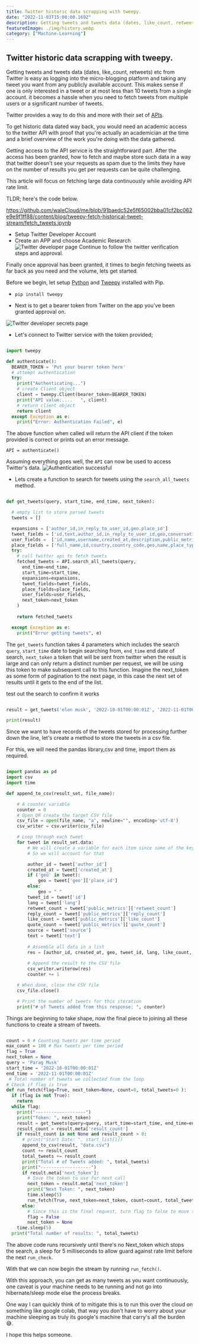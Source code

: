 ```yaml
---
title: Twitter historic data scrapping with tweepy.
date: "2022-11-03T15:00:00.169Z"
description: Getting tweets and tweets data (dates, like_count, retweets) etc from Twitter is easy as logging into the micro-blogging platform and taking any tweet you want from any publicly available account. This makes sense if one is only interested in a tweet or at most less than 10 tweets from a single account. it becomes a hassle when you need to fetch tweets from multiple users or a significant number of tweets.
featuredImage: ./img/history.webp
category: ["Machine-Learning"]
---
```


## Twitter historic data scrapping with tweepy.

Getting tweets and tweets data (dates, like_count, retweets) etc from Twitter is easy as logging into the micro-blogging platform and taking any tweet you want from any publicly available account. This makes sense if one is only interested in a tweet or at most less than 10 tweets from a single account. it becomes a hassle when you need to fetch tweets from multiple users or a significant number of tweets.

Twitter provides a way to do this and more with their set of [APIs](https://developer.twitter.com/en/docs/twitter-api).

To get historic data dated way back, you would need an academic access to the twitter API with proof that you're actually an academician at the time and a brief overview of the work you're doing with the data gathered.

Getting access to the API service is the straightforward part. After the access has been granted, how to fetch and maybe store such data in a way that twitter doesn't see your requests as spam due to the limits they have on the number of results you get per requests can be quite challenging.

This article will focus on fetching large data continuously while avoiding API rate limit.

TLDR;
here's the code below.

https://github.com/waleCloud/me/blob/91baedc52e5f65002bba01cf2bc062e9e9f1ff88/content/blog/tweepy-fetch-historical-tweet-stream/fetch_tweets.ipynb

- Setup Twitter Developer Account
- Create an APP and choose Academic Research
![Twitter developer page](https://dev-to-uploads.s3.amazonaws.com/uploads/articles/d0uuswesufogtx4sse3p.png)
Continue to follow the twitter verification steps and approval.

Finally once approval has been granted, it times to begin fetching tweets as far back as you need and the volume, lets get started.

Before we begin, let setup [Python](https://www.python.org/downloads/) and [Tweepy](https://docs.tweepy.org/en/stable/install.html) installed with Pip.

- `pip install tweepy`

- Next is to get a bearer token from Twitter on the app you've been granted approval on.

![Twitter developer secrets page](https://dev-to-uploads.s3.amazonaws.com/uploads/articles/fl0m2b7umqhta0okb0sf.png)

- Let's connect to Twitter service with the token provided;

```python

import tweepy

def authenticate():
  BEARER_TOKEN = 'Put your bearer token here'
  # attempt authentication
  try:
    print("Authenticating...")
    # create Client object
    client = tweepy.Client(bearer_token=BEARER_TOKEN)
    print("API value:....   ", client)
    # return client object
    return client
  except Exception as e:
    print("Error: Authentication Failed", e)
```

The above function when called will return the API client if the token provided is correct or prints out an error message.

`API = authenticate()`

Assuming everything goes well, the `API` can now be used to access Twitter's data.
![Authentication successful](https://dev-to-uploads.s3.amazonaws.com/uploads/articles/7h8o7dn23dzlupdpx3ir.png)

- Lets create a function to search for tweets using the `search_all_tweets` method.

```python

def get_tweets(query, start_time, end_time, next_token):

  # empty list to store parsed tweets
  tweets = []

  expansions = ['author_id,in_reply_to_user_id,geo.place_id']
  tweet_fields = ['id,text,author_id,in_reply_to_user_id,geo,conversation_id,created_at,lang,public_metrics,referenced_tweets,reply_settings,source']
  user_fields =  ['id,name,username,created_at,description,public_metrics,verified']
  place_fields = ['full_name,id,country,country_code,geo,name,place_type']
  try:
    # call twitter api to fetch tweets
    fetched_tweets = API.search_all_tweets(query,
      end_time=end_time,
      start_time=start_time,
      expansions=expansions,
      tweet_fields=tweet_fields,
      place_fields=place_fields,
      user_fields=user_fields,
      next_token=next_token
    )
  
    return fetched_tweets

  except Exception as e:
    print("Error getting tweets", e)
```

The `get_tweets` function takes 4 parameters which includes the search `query`, `start_time` date to begin searching from, `end_time` end date of search, `next_token` a token that will be sent from twitter when the result is large and can only return a distinct number per request, we will be using this token to make subsequent call to this function. Imagine the next_token as some form of pagination to the next page, in this case the next set of results until it gets to the end of the list.

test out the search to confirm it works
```python

result = get_tweets('elon musk', '2022-10-01T00:00:01Z', '2022-11-01T00:00:01Z',next_token=None)

print(result)
```

Since we want to have records of the tweets stored for processing further down the line, let's create a method to store the tweets in a csv file.

For this, we will need the pandas library,csv and time, import them as required.

```python

import pandas as pd
import csv
import time

def append_to_csv(result_set, file_name):

    # A counter variable
    counter = 0
    # Open OR create the target CSV file
    csv_file = open(file_name, "a", newline="", encoding='utf-8')
    csv_writer = csv.writer(csv_file)

    # Loop through each tweet
    for tweet in result_set.data:
        # We will create a variable for each item since some of the keys might not exist for some tweets
        # So we will account for that

        author_id = tweet['author_id']
        created_at = tweet['created_at']
        if ('geo' in tweet):   
            geo = tweet['geo']['place_id']
        else:
            geo = " "
        tweet_id = tweet['id']
        lang = tweet['lang']
        retweet_count = tweet['public_metrics']['retweet_count']
        reply_count = tweet['public_metrics']['reply_count']
        like_count = tweet['public_metrics']['like_count']
        quote_count = tweet['public_metrics']['quote_count']
        source = tweet['source']
        text = tweet['text']
        
        # Assemble all data in a list
        res = [author_id, created_at, geo, tweet_id, lang, like_count, quote_count, reply_count, retweet_count, source, text]        
        
        # Append the result to the CSV file
        csv_writer.writerow(res)
        counter += 1

    # When done, close the CSV file
    csv_file.close()

    # Print the number of tweets for this iteration
    print("# of Tweets added from this response: ", counter) 
```

Things are beginning to take shape, now the final piece to joining all these functions to create a stream of tweets.

```python

count = 0 # Counting tweets per time period
max_count = 100 # Max tweets per time period
flag = True
next_token = None
query = 'Parag Musk'
start_time = '2022-10-01T00:00:01Z'
end_time = '2022-11-01T00:00:01Z'
 # Total number of tweets we collected from the loop
# Check if flag is true
def run_fetch(flag=True, next_token=None, count=0, total_tweets=0 ):
  if (flag is not True):
    return
  while flag:
    print("-------------------")
    print("Token: ", next_token)
    result = get_tweets(query=query, start_time=start_time, end_time=end_time, next_token=next_token) # get_tweet function called
    result_count = result.meta['result_count']
    if result_count is not None and result_count > 0:
      # print("Start Date: ", start_list[i])
      append_to_csv(result, "data.csv")
      count += result_count
      total_tweets += result_count
      print("Total # of Tweets added: ", total_tweets)
      print("-------------------")
      if result.meta['next_token']:
        # Save the token to use for next call
        next_token = result.meta['next_token']
        print("Next Token: ", next_token)
        time.sleep(5)
        run_fetch(True, next_token=next_token, count=count, total_tweets=total_tweets)
      else:
        # Since this is the final request, turn flag to false to move to the next time period.
        flag = False
        next_token = None
    time.sleep(5)
  print("Total number of results: ", total_tweets)
```

The above code runs recursively until there's no Next_token which stops the search, a sleep for 5 milliseconds to allow guard against rate limit before the next `run_check`.

With that we can now begin the stream by running `run_fetch()`.


With this approach, you can get as many tweets as you want continuously, one caveat is your machine needs to be running and not go into hibernate/sleep mode else the process breaks.

One way I can quickly think of to mitigate this is to run this over the cloud on something like google colab, that way you don't have to worry about your machine sleeping as truly its google's machine that carry's all the burden 😅.


I hope this helps someone.

